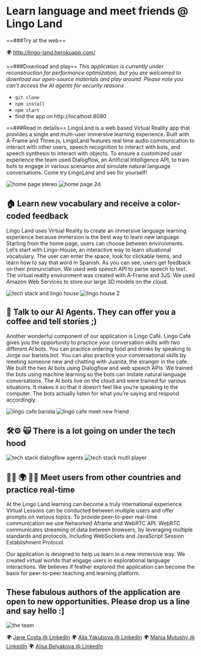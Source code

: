 # Learn language and meet friends @ Lingo Land

==###Try at the web==

🌍  http://lingo-land.herokuapp.com/

==###Download and play==
_This application is currently under reconstruction for performance optimization, but you are welcomed to download our open-source materials and play around. Please note you can't access the AI agents for security reasons_ 

- `git clone` 
- `npm install` 
- `npm start` 
- find the app on http://localhost:8080

==###Read in details==
LingoLand is a web based Virtual Reality app that provides a single and multi-user immersive learning experience. Built with A-Frame and Three.js, LingoLand features real time audio communication to interact with other users, speech recognition to interact with bots, and speech synthesis to interact with objects. To ensure a customized user experience the team used Dialogflow, an Artificial Intelligence API, to train bots to engage in various scenarios and simulate natural language conversations. Come try LingoLand and see for yourself!




![home page stereo](https://s3.amazonaws.com/lingo-land-alisa/readme-pics/Snip20180917_153_1_2.png) ![home page 2d](https://s3.amazonaws.com/lingo-land-alisa/readme-pics/Snip20180917_154_1_2.png) 

####
####
## 🏠 Learn new vocabulary and receive a color-coded feedback 
Lingo Land uses Virtual Reality to create an immersive language learning experience because immersion is the best way to learn new language. Starting from the home page, users can choose between environments. Let’s start with Lingo-House, an interactive way to learn situational vocabulary. The user can enter the space, look for clickable items, and learn how to say that word in Spanish. 
As you can see, users get feedback on their pronunciation. We used web speech API to parse speech to text. The virtual reality environment was created with A-Frame and 3JS. We used Amazon Web Services to store our large 3D models on the cloud. 

![tech stack and lingo house](https://s3.amazonaws.com/lingo-land-alisa/readme-pics/Snip20180917_156_1_2.png) ![lingo house 2](https://s3.amazonaws.com/lingo-land-alisa/readme-pics/Snip20180917_157_1_2.png) 


####
####
## 🤖 Talk to our AI Agents. They can offer you a coffee and tell stories ;)
Another wonderful component of our application is Lingo Café. Lingo Café gives you the opportunity to practice your conversation skills with two different AI bots. You can practice ordering food and drinks by speaking to Jorge our barista bot. You can also practice your conversational skills by meeting someone new and chatting with Juanita, the stranger in the cafe.
We built the two AI bots using Dialogflow and web speech APIs. We trained the bots using machine learning so the bots can imitate natural language conversations. The AI bots live on the cloud and were trained for various situations. It makes it so that it doesn’t feel like you’re speaking to the computer. The bots actually listen for what you’re saying and respond accordingly.

![lingo cafe barista](https://s3.amazonaws.com/lingo-land-alisa/readme-pics/Snip20180917_159_1_2.png) ![lingo cafe meet new friend](https://s3.amazonaws.com/lingo-land-alisa/readme-pics/Snip20180917_163_1_2.png) 

####
####
## 🛠⚙️ 🙀 There is a lot going on under the tech hood 

![tech stack dialogflow agents](https://s3.amazonaws.com/lingo-land-alisa/readme-pics/Snip20180917_165_1_2.png) ![tech stack mutli player](https://s3.amazonaws.com/lingo-land-alisa/readme-pics/Snip20180917_166_1_2.png) 

####
####
## 👫👭 🌍 👬👫  Meet users from other countries and practice real-time 
At the Lingo Land learning can become a truly international experience. Virtual Lessons can be conducted between multiple users and offer prompts on various topics. To provide peer-to-peer real-time communication we use Networked Aframe and WebRTC API. WebRTC communicates streaming of data between browsers, by leveraging multiple standards and protocols, including WebSockets and  JavaScript Session Establishment Protocol. 

Our application is designed to help us learn in a new immersive way. We created virtual worlds that engage users in explorational language interactions. We believes if feather explored the application can become the basis for peer-to-peer teaching and learning platform. 

####
####
## These fabulous authors of the application are open to new opportunities. Please drop us a line and say hello :] 

![the team](https://s3.amazonaws.com/lingo-land-alisa/readme-pics/Snip20180917_175.png) 

 🌍  [Jane Costa @ LinkedIn](https://www.linkedin.com/in/jane-costa/) 🌍 [Alla Yakubova @ LinkedIn](https://www.linkedin.com/in/alla-yakubova/)  🌍  [Mahia Mutushy @ LinkedIn](https://www.linkedin.com/in/mahia-mutushy/) 🌍  [Alisa Belyakova @ LinkedIn](https://www.linkedin.com/in/alisabelyakova/) 
